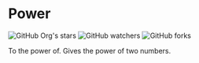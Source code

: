 # Power

![GitHub Org's stars](https://img.shields.io/github/stars/ghosthunter15?style=plastic) ![GitHub watchers](https://img.shields.io/github/watchers/ghosthunter15/Power?style=plastic) ![GitHub forks](https://img.shields.io/github/forks/ghosthunter15/Power?style=plastic)

To the power of.
Gives the power of two numbers.
